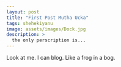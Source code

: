 ```yaml
---
layout: post
title: "First Post Mutha Ucka"
tags: shehekiyanu
image: assets/images/Dock.jpg
description: >
  the only perscription is...
---
```


Look at me. 
I can blog. 
Like a frog in a bog. 